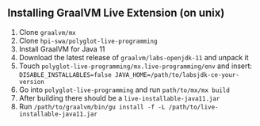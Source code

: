 ## Installing GraalVM Live Extension (on unix)

1. Clone `graalvm/mx`
2. Clone `hpi-swa/polyglot-live-programming`
3. Install GraalVM for Java 11
4. Download the latest release of  `graalvm/labs-openjdk-11` and unpack it
5. Touch `polyglot-live-programming/mx.live-programming/env` and insert: ```DISABLE_INSTALLABLES=false
   JAVA_HOME=/path/to/labsjdk-ce-your-version```
6. Go into `polyglot-live-programming` and run `path/to/mx/mx build`
7. After building there should be a `live-installable-java11.jar`
8. Run `/path/to/graalvm/bin/gu install -f -L /path/to/live-installable-java11.jar`
